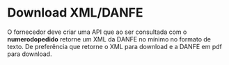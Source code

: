 # Download XML/DANFE

O fornecedor deve criar uma API que ao ser consultada com o **numerodopedido** retorne um XML da DANFE no mínimo no formato de texto. De preferência que retorne o XML para download e a DANFE em pdf para download.


